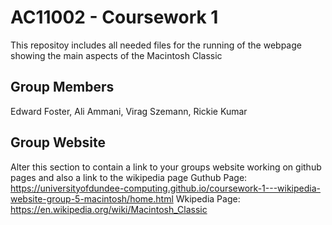 # AC11002 - Coursework 1
This repositoy includes all needed files for the running of the webpage showing the main aspects of the Macintosh Classic
## Group Members
Edward Foster,
Ali Ammani,
Virag Szemann,
Rickie Kumar

## Group Website
Alter this section to contain a link to your groups website working on github pages and also a link to the wikipedia page
Guthub Page: https://universityofdundee-computing.github.io/coursework-1---wikipedia-website-group-5-macintosh/home.html
Wkipedia Page: https://en.wikipedia.org/wiki/Macintosh_Classic
